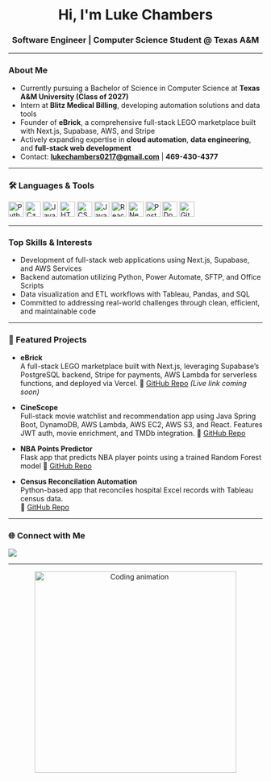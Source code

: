 <!-- GitHub Profile README Template -->

<h1 align="center">Hi, I'm Luke Chambers</h1>
<h3 align="center">Software Engineer | Computer Science Student @ Texas A&M</h3>

---

### About Me
- Currently pursuing a Bachelor of Science in Computer Science at **Texas A&M University (Class of 2027)**
- Intern at **Blitz Medical Billing**, developing automation solutions and data tools
- Founder of **eBrick**, a comprehensive full-stack LEGO marketplace built with Next.js, Supabase, AWS, and Stripe
- Actively expanding expertise in **cloud automation**, **data engineering**, and **full-stack web development**
- Contact: **lukechambers0217@gmail.com** | **469-430-4377**

---

### 🛠 Languages & Tools
<p align="left">
  <img src="https://cdn.jsdelivr.net/gh/devicons/devicon/icons/python/python-original.svg" height="30" alt="Python" />
  <img src="https://cdn.jsdelivr.net/gh/devicons/devicon/icons/cplusplus/cplusplus-original.svg" height="30" alt="C++" />
  <img src="https://cdn.jsdelivr.net/gh/devicons/devicon/icons/java/java-original.svg" height="30" alt="Java" />
  <img src="https://cdn.jsdelivr.net/gh/devicons/devicon/icons/html5/html5-original.svg" height="30" alt="HTML5" />
  <img src="https://cdn.jsdelivr.net/gh/devicons/devicon/icons/css3/css3-original.svg" height="30" alt="CSS3" />
  <img src="https://cdn.jsdelivr.net/gh/devicons/devicon/icons/javascript/javascript-original.svg" height="30" alt="JavaScript" />
  <img src="https://cdn.jsdelivr.net/gh/devicons/devicon/icons/react/react-original.svg" height="30" alt="React" />
  <img src="https://cdn.jsdelivr.net/gh/devicons/devicon/icons/nextjs/nextjs-original.svg" height="30" alt="Next.js" />
  <img src="https://cdn.jsdelivr.net/gh/devicons/devicon/icons/postgresql/postgresql-original.svg" height="30" alt="PostgreSQL" />
  <img src="https://cdn.jsdelivr.net/gh/devicons/devicon/icons/docker/docker-original.svg" height="30" alt="Docker" />
  <img src="https://cdn.jsdelivr.net/gh/devicons/devicon/icons/git/git-original.svg" height="30" alt="Git" />
</p>

---

### Top Skills & Interests
- Development of full-stack web applications using Next.js, Supabase, and AWS Services
- Backend automation utilizing Python, Power Automate, SFTP, and Office Scripts
- Data visualization and ETL workflows with Tableau, Pandas, and SQL
- Committed to addressing real-world challenges through clean, efficient, and maintainable code

---

### 📂 Featured Projects
- **eBrick**  
   A full-stack LEGO marketplace built with Next.js, leveraging Supabase’s PostgreSQL backend, Stripe for payments, AWS Lambda for serverless functions, and deployed via Vercel.
  🔗 [GitHub Repo](https://github.com/lukechambers5/eBrick) *(Live link coming soon)*
  
- **CineScope**  
  Full-stack movie watchlist and recommendation app using Java Spring Boot, DynamoDB, AWS Lambda, AWS EC2, AWS S3, and React. Features JWT auth, movie enrichment, and TMDb integration.
  🔗 [GitHub Repo](https://github.com/lukechambers5/movie-watchlist)

- **NBA Points Predictor**  
  Flask app that predicts NBA player points using a trained Random Forest model
  🔗 [GitHub Repo](https://github.com/lukechambers5/nba-points-ml)
  
- **Census Reconcilation Automation**  
  Python-based app that reconciles hospital Excel records with Tableau census data.  
  🔗 [GitHub Repo](https://github.com/lukechambers5/Census-Reconciliation)

---

### 🌐 Connect with Me
<p align="left">
  <a href="https://linkedin.com/in/lukechambers5" target="_blank"><img src="https://img.shields.io/badge/LinkedIn-blue?logo=linkedin&style=for-the-badge" /></a>
</p>

---

<p align="center">
  <img src="https://raw.githubusercontent.com/lukechambers5/lukechambers5/main/assets/code.gif" width="400" alt="Coding animation" />
</p>
